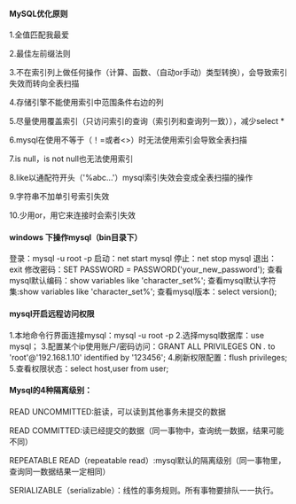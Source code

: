 #### MySQL优化原则

1.全值匹配我最爱

2.最佳左前缀法则

3.不在索引列上做任何操作（计算、函数、（自动or手动）类型转换），会导致索引失效而转向全表扫描

4.存储引擎不能使用索引中范围条件右边的列

5.尽量使用覆盖索引（只访问索引的查询（索引列和查询列一致）），减少select *

6.mysql在使用不等于（！=或者<>）时无法使用索引会导致全表扫描

7.is null，is not null也无法使用索引

8.like以通配符开头（'%abc...'）mysql索引失效会变成全表扫描的操作

9.字符串不加单引号索引失效

10.少用or，用它来连接时会索引失效



#### windows 下操作mysql（bin目录下）

登录：mysql -u root -p
启动：net start mysql
停止：net stop mysql
退出：exit
修改密码：SET PASSWORD = PASSWORD('your_new_password');
查看mysql默认编码：show variables like 'character_set%';
查看mysql默认字符集:show variables like 'character_set%';
查看mysql版本：select version();



#### mysql开启远程访问权限

1.本地命令行界面连接mysql：mysql -u root -p
2.选择mysql数据库：use mysql；
3.配置某个ip使用账户/密码访问：GRANT ALL PRIVILEGES ON *.* to 'root'@'192.168.1.10' identified by '123456';
4.刷新权限配置：flush privileges;
5.查看权限状态：select host,user from user;





#### Mysql的4种隔离级别：

READ UNCOMMITTED:脏读，可以读到其他事务未提交的数据

READ COMMITTED:读已经提交的数据（同一事物中，查询统一数据，结果可能不同）

REPEATABLE READ（repeatable read）:mysql默认的隔离级别（同一事物里，查询同一数据结果一定相同）

SERIALIZABLE（serializable）：线性的事务规则。所有事物要排队一一执行。



